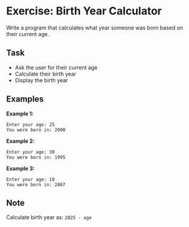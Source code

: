 # Exercise: Birth Year Calculator

Write a program that calculates what year someone was born based on their current age.

## Task
- Ask the user for their current age
- Calculate their birth year
- Display the birth year

## Examples
**Example 1:**
```
Enter your age: 25
You were born in: 2000
```

**Example 2:**
```
Enter your age: 30
You were born in: 1995
```

**Example 3:**
```
Enter your age: 18
You were born in: 2007
```

## Note
Calculate birth year as: `2025 - age`
